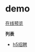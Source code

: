 # demo 

[在线预览](https://galan99.github.io/demo/)


**列表**

* [h5招聘](https://galan99.github.io/demo/ledou/zhaopin/)
